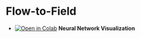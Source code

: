 # Flow-to-Field

- [![Open in Colab](https://colab.research.google.com/assets/colab-badge.svg)](https://colab.research.google.com/github/ToelUl/Flow-to-Field/blob/main/neural_network_visualize.ipynb) **Neural Network Visualization**